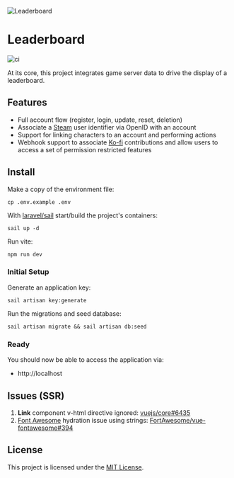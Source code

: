![Leaderboard](https://github.com/pridit-a2oa/leaderboard/assets/12836049/ec37884e-7876-46d4-a9fd-26893fd12ce5)

# Leaderboard

![ci](https://github.com/pridit-a2oa/leaderboard/actions/workflows/build-image.yml/badge.svg)

At its core, this project integrates game server data to drive the display of a leaderboard.

## Features

-   Full account flow (register, login, update, reset, deletion)
-   Associate a [Steam](https://store.steampowered.com/) user identifier via OpenID with an account
-   Support for linking characters to an account and performing actions
-   Webhook support to associate [Ko-fi](https://ko-fi.com) contributions and allow users to access a set of permission restricted features

## Install

Make a copy of the environment file:

```
cp .env.example .env
```

With [laravel/sail](https://github.com/laravel/sail) start/build the project's containers:

```
sail up -d
```

Run vite:

```
npm run dev
```

### Initial Setup

Generate an application key:

```
sail artisan key:generate
```

Run the migrations and seed database:

```
sail artisan migrate && sail artisan db:seed
```

### Ready

You should now be able to access the application via:

-   http://localhost

## Issues (SSR)

1. **Link** component v-html directive ignored: [vuejs/core#6435](https://github.com/vuejs/core/issues/6435)
2. [Font Awesome](https://fontawesome.com/) hydration issue using strings: [FortAwesome/vue-fontawesome#394](https://github.com/FortAwesome/vue-fontawesome/issues/394)

## License

This project is licensed under the [MIT License](LICENSE.md).
